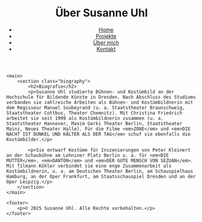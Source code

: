 <!DOCTYPE html>
<html lang="de">
<head>
    <meta charset="UTF-8">
    <meta name="viewport" content="width=device-width, initial-scale=1.0">
    <title>Susanne Uhl – Über mich</title>
    <link rel="stylesheet" href="styles.css">
</head>
<body>
    <header>
        <div class="hero">
            <h1>Über Susanne Uhl</h1>
            <nav>
                <ul>
                    <li><a href="index.html">Home</a></li>
                    <li><a href="work.html">Projekte</a></li>
                    <li><a href="about.html">Über mich</a></li>
                    <li><a href="contact.html">Kontakt</a></li>
                </ul>
            </nav>
        </div>
    </header>

    <main>
        <section class="biography">
            <h2>Biografie</h2>
            <p>Susanne Uhl studierte Bühnen- und Kostümbild an der Hochschule für Bildende Künste in Dresden. Nach Abschluss des Studiums verbanden sie zahlreiche Arbeiten als Bühnen- und Kostümbildnerin mit dem Regisseur Manuel Soubeyrand (u. a. Staatstheater Braunschweig, Staatstheater Cottbus, Theater Chemnitz). Mit Christina Friedrich arbeitet sie seit 1999 als Kostümbildnerin zusammen (u. a. Staatstheater Hannover, Maxim Gorki Theater Berlin, Staatstheater Mainz, Neues Theater Halle). Für die Filme <em>ZONE</em> und <em>DIE NACHT IST DUNKEL UND KÄLTER ALS DER TAG</em> schuf sie ebenfalls die Kostümbilder.</p>

            <p>Sie entwarf Kostüme für Inszenierungen von Peter Kleinert an der Schaubühne am Lehniner Platz Berlin u. a. für <em>DIE MUTTER</em>, <em>DANTON</em> und <em>DER GUTE MENSCH VON SEZUAN</em>. Mit Tilmann Köhler verbindet sie eine enge Zusammenarbeit als Kostümbildnerin, u. a. am Deutschen Theater Berlin, am Schauspielhaus Hamburg, an der Oper Frankfurt, am Staatsschauspiel Dresden und an der Oper Leipzig.</p>
        </section>
    </main>

    <footer>
        <p>© 2025 Susanne Uhl. Alle Rechte vorbehalten.</p>
    </footer>
</body>
</html>
